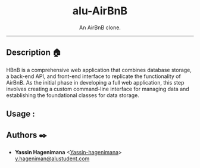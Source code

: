 <h1 align="center">alu-AirBnB</h1>
<p align="center">An AirBnB clone.</p>

---

## Description :house:

HBnB is a comprehensive web application that combines database storage, a back-end API, and front-end interface to replicate the functionality of AirBnB. As the initial phase in developing a full web application, this step involves creating a custom command-line interface for managing data and establishing the foundational classes for data storage.

## Usage :


## Authors :black_nib:
* **Yassin Hagenimana** <[Yassin-hagenimana](https://github.com/Yassin-hagenimana)> <y.hageniman@alustudent.com>
